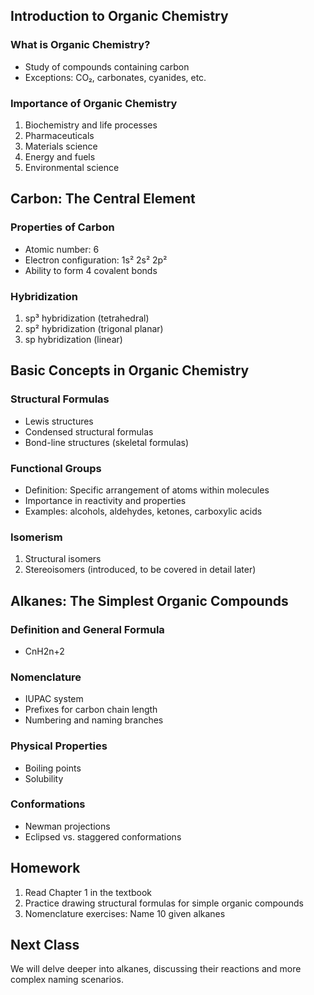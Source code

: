 
## Introduction to Organic Chemistry

### What is Organic Chemistry?
- Study of compounds containing carbon
- Exceptions: CO₂, carbonates, cyanides, etc.

### Importance of Organic Chemistry
1. Biochemistry and life processes
2. Pharmaceuticals
3. Materials science
4. Energy and fuels
5. Environmental science

## Carbon: The Central Element

### Properties of Carbon
- Atomic number: 6
- Electron configuration: 1s² 2s² 2p²
- Ability to form 4 covalent bonds

### Hybridization
1. sp³ hybridization (tetrahedral)
2. sp² hybridization (trigonal planar)
3. sp hybridization (linear)

## Basic Concepts in Organic Chemistry

### Structural Formulas
- Lewis structures
- Condensed structural formulas
- Bond-line structures (skeletal formulas)

### Functional Groups
- Definition: Specific arrangement of atoms within molecules
- Importance in reactivity and properties
- Examples: alcohols, aldehydes, ketones, carboxylic acids

### Isomerism
1. Structural isomers
2. Stereoisomers (introduced, to be covered in detail later)

## Alkanes: The Simplest Organic Compounds

### Definition and General Formula
- CnH2n+2

### Nomenclature
- IUPAC system
- Prefixes for carbon chain length
- Numbering and naming branches

### Physical Properties
- Boiling points
- Solubility

### Conformations
- Newman projections
- Eclipsed vs. staggered conformations

## Homework
1. Read Chapter 1 in the textbook
2. Practice drawing structural formulas for simple organic compounds
3. Nomenclature exercises: Name 10 given alkanes

## Next Class
We will delve deeper into alkanes, discussing their reactions and more complex naming scenarios.

